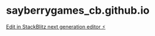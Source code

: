 # sayberrygames_cb.github.io

[Edit in StackBlitz next generation editor ⚡️](https://stackblitz.com/~/github.com/sayberrygames/sayberrygames_cb.github.io)